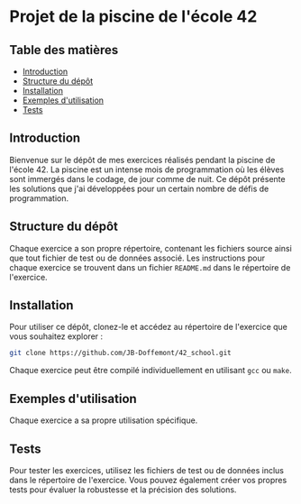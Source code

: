 # Projet de la piscine de l'école 42

## Table des matières

- [Introduction](#introduction)
- [Structure du dépôt](#structure-du-dépôt)
- [Installation](#installation)
- [Exemples d'utilisation](#exemples-d'utilisation)
- [Tests](#tests)

## Introduction

Bienvenue sur le dépôt de mes exercices réalisés pendant la piscine de l'école 42. La piscine est un intense mois de programmation où les élèves sont immergés dans le codage, de jour comme de nuit. Ce dépôt présente les solutions que j'ai développées pour un certain nombre de défis de programmation.

## Structure du dépôt

Chaque exercice a son propre répertoire, contenant les fichiers source ainsi que tout fichier de test ou de données associé. Les instructions pour chaque exercice se trouvent dans un fichier `README.md` dans le répertoire de l'exercice.

## Installation

Pour utiliser ce dépôt, clonez-le et accédez au répertoire de l'exercice que vous souhaitez explorer :

```bash
git clone https://github.com/JB-Doffemont/42_school.git
```

Chaque exercice peut être compilé individuellement en utilisant `gcc` ou `make`.

## Exemples d'utilisation

Chaque exercice a sa propre utilisation spécifique.

## Tests

Pour tester les exercices, utilisez les fichiers de test ou de données inclus dans le répertoire de l'exercice. Vous pouvez également créer vos propres tests pour évaluer la robustesse et la précision des solutions.
